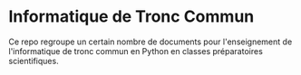 # Informatique de Tronc Commun

Ce repo regroupe un certain nombre de documents pour l'enseignement de l'informatique de tronc commun en Python en classes préparatoires scientifiques.
